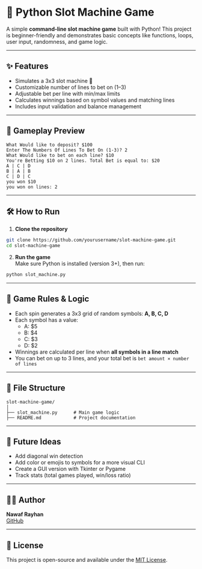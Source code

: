 # 🎰 Python Slot Machine Game

A simple **command-line slot machine game** built with Python! This project is beginner-friendly and demonstrates basic concepts like functions, loops, user input, randomness, and game logic.

---

## ✨ Features

- Simulates a 3x3 slot machine 🎰  
- Customizable number of lines to bet on (1–3)
- Adjustable bet per line with min/max limits
- Calculates winnings based on symbol values and matching lines
- Includes input validation and balance management

---

## 📸 Gameplay Preview

```
What Would like to deposit? $100
Enter The Numbers Of Lines To Bet On (1-3)? 2
What Would like to bet on each line? $10
You're Betting $10 on 2 lines. Total Bet is equal to: $20
A | C | D
B | A | B
C | D | C
you won $10
you won on lines: 2
```

---

## 🛠️ How to Run

1. **Clone the repository**  
```bash
git clone https://github.com/yourusername/slot-machine-game.git
cd slot-machine-game
```

2. **Run the game**  
Make sure Python is installed (version 3+), then run:

```bash
python slot_machine.py
```

---

## 🔧 Game Rules & Logic

- Each spin generates a 3x3 grid of random symbols: **A, B, C, D**
- Each symbol has a value:
  - A: $5
  - B: $4
  - C: $3
  - D: $2
- Winnings are calculated per line when **all symbols in a line match**
- You can bet on up to 3 lines, and your total bet is `bet amount × number of lines`

---

## 📁 File Structure

```
slot-machine-game/
│
├── slot_machine.py      # Main game logic
├── README.md            # Project documentation
```

---

## 🚀 Future Ideas

- Add diagonal win detection  
- Add color or emojis to symbols for a more visual CLI
- Create a GUI version with Tkinter or Pygame  
- Track stats (total games played, win/loss ratio)

---

## 👨‍💻 Author

**Nawaf Rayhan**  
[GitHub](https://github.com/nawaf-rayhan585)

---

## 📜 License

This project is open-source and available under the [MIT License](LICENSE).
